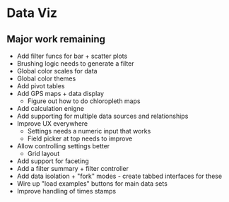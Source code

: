 # Data Viz

## Major work remaining

- Add filter funcs for bar + scatter plots
- Brushing logic needs to generate a filter
- Global color scales for data
- Global color themes
- Add pivot tables
- Add GPS maps + data display
  - Figure out how to do chloropleth maps
- Add calculation enigne
- Add supporting for multiple data sources and relationships
- Improve UX everywhere
  - Settings needs a numeric input that works
  - Field picker at top needs to improve
- Allow controlling settings better
  - Grid layout
- Add support for faceting
- Add a filter summary + filter controller
- Add data isolation + "fork" modes - create tabbed interfaces for these
- Wire up "load examples" buttons for main data sets
- Improve handling of times stamps
